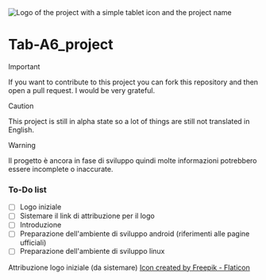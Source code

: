 <picture>
 <source media="(prefers-color-scheme: dark)" srcset="YOUR-DARKMODE-IMAGE">
 <source media="(prefers-color-scheme: light)" srcset="YOUR-LIGHTMODE-IMAGE">
 <img alt="Logo of the project with a simple tablet icon and the project name" src="YOUR-DEFAULT-IMAGE">
</picture>

# Tab-A6_project

> [!IMPORTANT]
> If you want to contribute to this project you can fork this repository and then open a pull request. I would be very grateful.

> [!CAUTION]
> This project is still in alpha state so a lot of things are still not translated in English. 

> [!WARNING]
> Il progetto è ancora in fase di sviluppo quindi molte informazioni potrebbero essere incomplete o inaccurate.

### To-Do list
- [ ] Logo iniziale
- [ ] Sistemare il link di attribuzione per il logo
- [ ] Introduzione
- [ ] Preparazione dell'ambiente di sviluppo android (riferimenti alle pagine ufficiali)
- [ ] Preparazione dell'ambiente di sviluppo linux

Attribuzione logo iniziale (da sistemare)
<a href="https://www.flaticon.com/free-icons/touch-screen" title="Icon">Icon created by Freepik - Flaticon</a>
